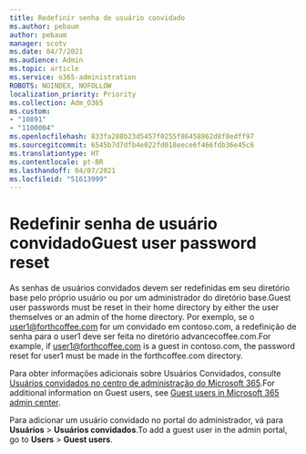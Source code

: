 ```yaml
---
title: Redefinir senha de usuário convidado
ms.author: pebaum
author: pebaum
manager: scotv
ms.date: 04/7/2021
ms.audience: Admin
ms.topic: article
ms.service: o365-administration
ROBOTS: NOINDEX, NOFOLLOW
localization_priority: Priority
ms.collection: Adm_O365
ms.custom:
- "10891"
- "1100004"
ms.openlocfilehash: 833fa288b23d5457f0255f86458862d8f8edff97
ms.sourcegitcommit: 6545b7d7dfb4e022fd018eece6f466fdb36e45c6
ms.translationtype: HT
ms.contentlocale: pt-BR
ms.lasthandoff: 04/07/2021
ms.locfileid: "51613999"
---
```

# <a name="guest-user-password-reset"></a><span data-ttu-id="5cf1d-102">Redefinir senha de usuário convidado</span><span class="sxs-lookup"><span data-stu-id="5cf1d-102">Guest user password reset</span></span>

<span data-ttu-id="5cf1d-103">As senhas de usuários convidados devem ser redefinidas em seu diretório base pelo próprio usuário ou por um administrador do diretório base.</span><span class="sxs-lookup"><span data-stu-id="5cf1d-103">Guest user passwords must be reset in their home directory by either the user themselves or an admin of the home directory.</span></span> <span data-ttu-id="5cf1d-104">Por exemplo, se o user1@forthcoffee.com for um convidado em contoso.com, a redefinição de senha para o user1 deve ser feita no diretório advancecoffee.com.</span><span class="sxs-lookup"><span data-stu-id="5cf1d-104">For example, if user1@forthcoffee.com is a guest in contoso.com, the password reset for user1 must be made in the forthcoffee.com directory.</span></span>

<span data-ttu-id="5cf1d-105">Para obter informações adicionais sobre Usuários Convidados, consulte [Usuários convidados no centro de administração do Microsoft 365](https://docs.microsoft.com/microsoft-365/admin/add-users/about-guest-users).</span><span class="sxs-lookup"><span data-stu-id="5cf1d-105">For additional information on Guest users, see [Guest users in Microsoft 365 admin center](https://docs.microsoft.com/microsoft-365/admin/add-users/about-guest-users).</span></span>

<span data-ttu-id="5cf1d-106">Para adicionar um usuário convidado no portal do administrador, vá para **Usuários** > **Usuários convidados**.</span><span class="sxs-lookup"><span data-stu-id="5cf1d-106">To add a guest user in the admin portal, go to **Users** > **Guest users**.</span></span>